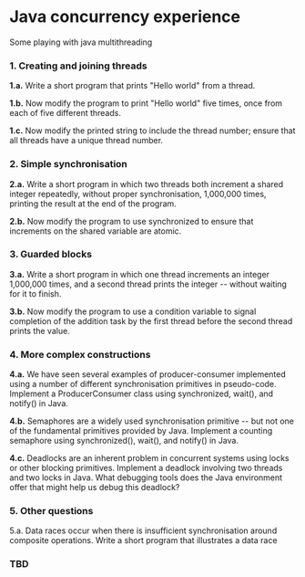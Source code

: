 # Java concurrency experience
Some playing with java multithreading


### 1. Creating and joining threads

**1.a.** Write a short program that prints "Hello world" from a thread.

**1.b.** Now modify the program to print "Hello world" five times, once from each
     of five different threads.

**1.c.** Now modify the printed string to include the thread number; ensure that
     all threads have a unique thread number.

### 2. Simple synchronisation

**2.a.** Write a short program in which two threads both increment a shared
     integer repeatedly, without proper synchronisation, 1,000,000 times,
     printing the result at the end of the program.

**2.b.** Now modify the program to use synchronized to ensure that increments
     on the shared variable are atomic.

### 3. Guarded blocks

**3.a.** Write a short program in which one thread increments an integer
     1,000,000 times, and a second thread prints the integer -- without
     waiting for it to finish.

**3.b.** Now modify the program to use a condition variable to signal completion
     of the addition task by the first thread before the second thread prints
     the value.


### 4. More complex constructions

**4.a.** We have seen several examples of producer-consumer implemented using a
     number of different synchronisation primitives in pseudo-code.
     Implement a ProducerConsumer class using synchronized, wait(), and
     notify() in Java.

**4.b.** Semaphores are a widely used synchronisation primitive -- but not one of
     the fundamental primitives provided by Java.  Implement a counting
     semaphore using synchronized(), wait(), and notify() in Java.

**4.c.** Deadlocks are an inherent problem in concurrent systems using locks or
     other blocking primitives.  Implement a deadlock involving two threads
     and two locks in Java.  What debugging tools does the Java environment
     offer that might help us debug this deadlock?

### 5. Other questions

5.a. Data races occur when there is insufficient synchronisation around
     composite operations.  Write a short program that illustrates a data race
     
### TBD
